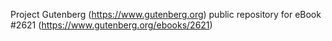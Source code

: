 Project Gutenberg (https://www.gutenberg.org) public repository for eBook #2621 (https://www.gutenberg.org/ebooks/2621)
